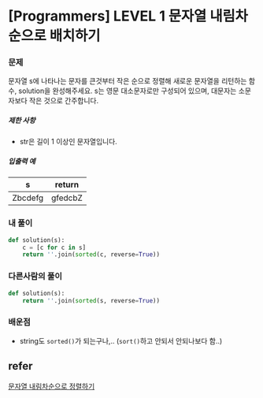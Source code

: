 # [Programmers] LEVEL 1 문자열 내림차순으로 배치하기

### 문제

문자열 s에 나타나는 문자를 큰것부터 작은 순으로 정렬해 새로운 문자열을 리턴하는 함수, solution을 완성해주세요.
s는 영문 대소문자로만 구성되어 있으며, 대문자는 소문자보다 작은 것으로 간주합니다.

##### 제한 사항

- str은 길이 1 이상인 문자열입니다.

##### 입출력 예

| s       | return  |
| ------- | ------- |
| Zbcdefg | gfedcbZ |

### 내 풀이

```python
def solution(s):
    c = [c for c in s]
    return ''.join(sorted(c, reverse=True))
```

### 다른사람의 풀이

```python
def solution(s):
    return ''.join(sorted(s, reverse=True))
```



### 배운점

- string도 `sorted()`가 되는구나,.. (`sort()`하고 안되서 안되나보다 함..)

## refer

[문자열 내림차순으로 정렬하기](https://programmers.co.kr/learn/courses/30/lessons/12917)

